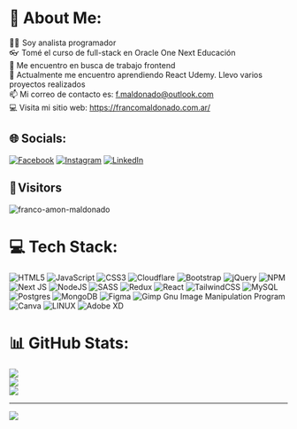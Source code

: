 # 💫 About Me:
👨‍🎓  Soy analista programador<br>👓  Tomé el curso de full-stack en Oracle One Next Educación<br>🔭 Me encuentro en busca de trabajo frontend<br>🌱 Actualmente me encuentro aprendiendo React Udemy. Llevo varios proyectos realizados<br>📫 Mi correo de contacto es: f.maldonado@outlook.com<br>💻 Visita mi sitio web: https://francomaldonado.com.ar/<br>


## 🌐 Socials:
[![Facebook](https://img.shields.io/badge/Facebook-%231877F2.svg?logo=Facebook&logoColor=white)](https://facebook.com/https://www.facebook.com/frann.coo.1/) [![Instagram](https://img.shields.io/badge/Instagram-%23E4405F.svg?logo=Instagram&logoColor=white)](https://instagram.com/https://www.instagram.com/__francom/) [![LinkedIn](https://img.shields.io/badge/LinkedIn-%230077B5.svg?logo=linkedin&logoColor=white)](https://linkedin.com/in/https://www.linkedin.com/in/franco-maldonado-amon/) 

## 👀 Visitors

<p align="left"> <img src="https://komarev.com/ghpvc/?username=franco-amon-maldonado&label=Profile%20views&color=00a303&style=plastic" alt="franco-amon-maldonado" /> </p>

# 💻 Tech Stack:
![HTML5](https://img.shields.io/badge/html5-%23E34F26.svg?style=for-the-badge&logo=html5&logoColor=white) ![JavaScript](https://img.shields.io/badge/javascript-%23323330.svg?style=for-the-badge&logo=javascript&logoColor=%23F7DF1E) ![CSS3](https://img.shields.io/badge/css3-%231572B6.svg?style=for-the-badge&logo=css3&logoColor=white) ![Cloudflare](https://img.shields.io/badge/Cloudflare-F38020?style=for-the-badge&logo=Cloudflare&logoColor=white) ![Bootstrap](https://img.shields.io/badge/bootstrap-%23563D7C.svg?style=for-the-badge&logo=bootstrap&logoColor=white) ![jQuery](https://img.shields.io/badge/jquery-%230769AD.svg?style=for-the-badge&logo=jquery&logoColor=white) ![NPM](https://img.shields.io/badge/NPM-%23000000.svg?style=for-the-badge&logo=npm&logoColor=white) ![Next JS](https://img.shields.io/badge/Next-black?style=for-the-badge&logo=next.js&logoColor=white) ![NodeJS](https://img.shields.io/badge/node.js-6DA55F?style=for-the-badge&logo=node.js&logoColor=white) ![SASS](https://img.shields.io/badge/SASS-hotpink.svg?style=for-the-badge&logo=SASS&logoColor=white) ![Redux](https://img.shields.io/badge/redux-%23593d88.svg?style=for-the-badge&logo=redux&logoColor=white) ![React](https://img.shields.io/badge/react-%2320232a.svg?style=for-the-badge&logo=react&logoColor=%2361DAFB) ![TailwindCSS](https://img.shields.io/badge/tailwindcss-%2338B2AC.svg?style=for-the-badge&logo=tailwind-css&logoColor=white) ![MySQL](https://img.shields.io/badge/mysql-%2300f.svg?style=for-the-badge&logo=mysql&logoColor=white) ![Postgres](https://img.shields.io/badge/postgres-%23316192.svg?style=for-the-badge&logo=postgresql&logoColor=white) ![MongoDB](https://img.shields.io/badge/MongoDB-%234ea94b.svg?style=for-the-badge&logo=mongodb&logoColor=white) 	![Figma](https://img.shields.io/badge/figma-%23F24E1E.svg?style=for-the-badge&logo=figma&logoColor=white) ![Gimp Gnu Image Manipulation Program](https://img.shields.io/badge/Gimp-657D8B?style=for-the-badge&logo=gimp&logoColor=FFFFFF) ![Canva](https://img.shields.io/badge/Canva-%2300C4CC.svg?style=for-the-badge&logo=Canva&logoColor=white) ![LINUX](https://img.shields.io/badge/Linux-FCC624?style=for-the-badge&logo=linux&logoColor=black) ![Adobe XD](https://img.shields.io/badge/Adobe%20XD-470137?style=for-the-badge&logo=Adobe%20XD&logoColor=#FF61F6)
# 📊 GitHub Stats:
![](https://github-readme-stats.vercel.app/api?username=Franco-Amon-Maldonado&theme=radical&hide_border=true&include_all_commits=true&count_private=false)<br/>
![](https://github-readme-streak-stats.herokuapp.com/?user=Franco-Amon-Maldonado&theme=radical&hide_border=true)<br/>
![](https://github-readme-stats.vercel.app/api/top-langs/?username=Franco-Amon-Maldonado&theme=radical&hide_border=true&include_all_commits=true&count_private=false&layout=compact)

---
[![](https://visitcount.itsvg.in/api?id=Franco-Amon-Maldonado&icon=5&color=3)](https://visitcount.itsvg.in)

